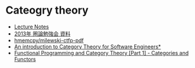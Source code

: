# Cateogry theory

- [Lecture Notes](http://www.andrew.cmu.edu/course/80-413-713/notes/)
- [2013年 圏論勉強会 資料](http://nineties.github.io/category-seminar/#/)
- [hmemcpy/milewski-ctfp-pdf](https://github.com/hmemcpy/milewski-ctfp-pdf)
- [An introduction to Category Theory for Software Engineers*](http://www.cs.toronto.edu/~sme/presentations/cat101.pdf)
- [Functional Programming and Category Theory [Part 1] - Categories and Functors](http://nikgrozev.com/2016/03/14/functional-programming-and-category-theory-part-1-categories-and-functors/)
